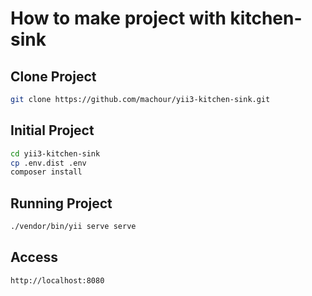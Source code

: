 # How to make project with kitchen-sink

## Clone Project

```bash
git clone https://github.com/machour/yii3-kitchen-sink.git
```

## Initial Project

```bash
cd yii3-kitchen-sink
cp .env.dist .env
composer install
```

## Running Project

```bash
./vendor/bin/yii serve serve
```

## Access

`http://localhost:8080`
